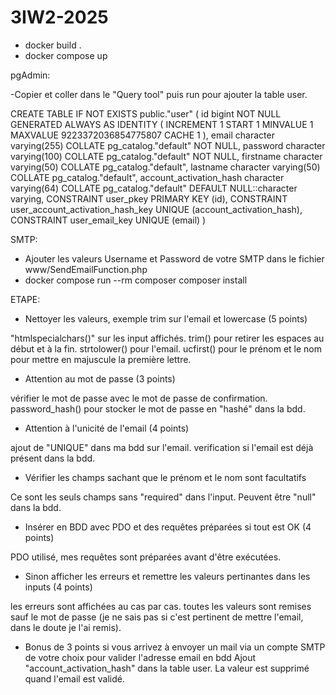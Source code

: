 # 3IW2-2025

- docker build .
- docker compose up

pgAdmin:

-Copier et coller dans le "Query tool" puis run pour ajouter la table user.

CREATE TABLE IF NOT EXISTS public."user"
(
    id bigint NOT NULL GENERATED ALWAYS AS IDENTITY ( INCREMENT 1 START 1 MINVALUE 1 MAXVALUE 9223372036854775807 CACHE 1 ),
    email character varying(255) COLLATE pg_catalog."default" NOT NULL,
    password character varying(100) COLLATE pg_catalog."default" NOT NULL,
    firstname character varying(50) COLLATE pg_catalog."default",
    lastname character varying(50) COLLATE pg_catalog."default",
    account_activation_hash character varying(64) COLLATE pg_catalog."default" DEFAULT NULL::character varying,
    CONSTRAINT user_pkey PRIMARY KEY (id),
    CONSTRAINT user_account_activation_hash_key UNIQUE (account_activation_hash),
    CONSTRAINT user_email_key UNIQUE (email)
)


SMTP:

- Ajouter les valeurs Username et Password de votre SMTP dans le fichier www/SendEmailFunction.php
- docker compose run --rm composer composer install



ETAPE:
- Nettoyer les valeurs, exemple trim sur l'email et lowercase (5 points)

"htmlspecialchars()" sur les input affichés.
trim() pour retirer les espaces au début et à la fin.
strtolower() pour l'email.
ucfirst() pour le prénom et le nom pour mettre en majuscule la première lettre.

- Attention au mot de passe (3 points)

vérifier le mot de passe avec le mot de passe de confirmation.
password_hash() pour stocker le mot de passe en "hashé" dans la bdd.

- Attention à l'unicité de l'email (4 points)

ajout de "UNIQUE" dans ma bdd sur l'email.
verification si l'email est déjà présent dans la bdd.

- Vérifier les champs sachant que le prénom et le nom sont facultatifs

Ce sont les seuls champs sans "required" dans l'input.
Peuvent être "null" dans la bdd.

- Insérer en BDD avec PDO et des requêtes préparées si tout est OK (4 points)

PDO utilisé, mes requêtes sont préparées avant d'être exécutées.

- Sinon afficher les erreurs et remettre les valeurs pertinantes dans les inputs (4 points)

les erreurs sont affichées au cas par cas.
toutes les valeurs sont remises sauf le mot de passe (je ne sais pas si c'est pertinent de mettre l'email, dans le doute je l'ai remis).

- Bonus de 3 points si vous arrivez à envoyer un mail via un compte SMTP de votre choix pour valider l'adresse email en bdd
Ajout "account_activation_hash" dans la table user.
La valeur est supprimé quand l'email est validé.

